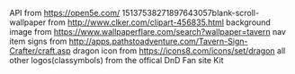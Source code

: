 API from https://open5e.com/
15137538271897643057blank-scroll-wallpaper from http://www.clker.com/clipart-456835.html
background image from https://www.wallpaperflare.com/search?wallpaper=tavern
nav item signs from  http://apps.pathstoadventure.com/Tavern-Sign-Crafter/craft.asp
dragon icon from https://icons8.com/icons/set/dragon
all other logos(classymbols) from  the offical DnD Fan site Kit
